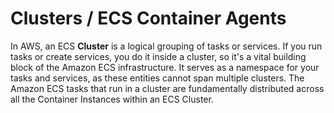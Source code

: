 # Clusters / ECS Container Agents

In AWS, an ECS **Cluster** is a logical grouping of tasks or services. If you run tasks or create services, you do it inside a cluster, so it's a vital building block of the Amazon ECS infrastructure. It serves as a namespace for your tasks and services, as these entities cannot span multiple clusters. The Amazon ECS tasks that run in a cluster are fundamentally distributed across all the Container Instances within an ECS Cluster.